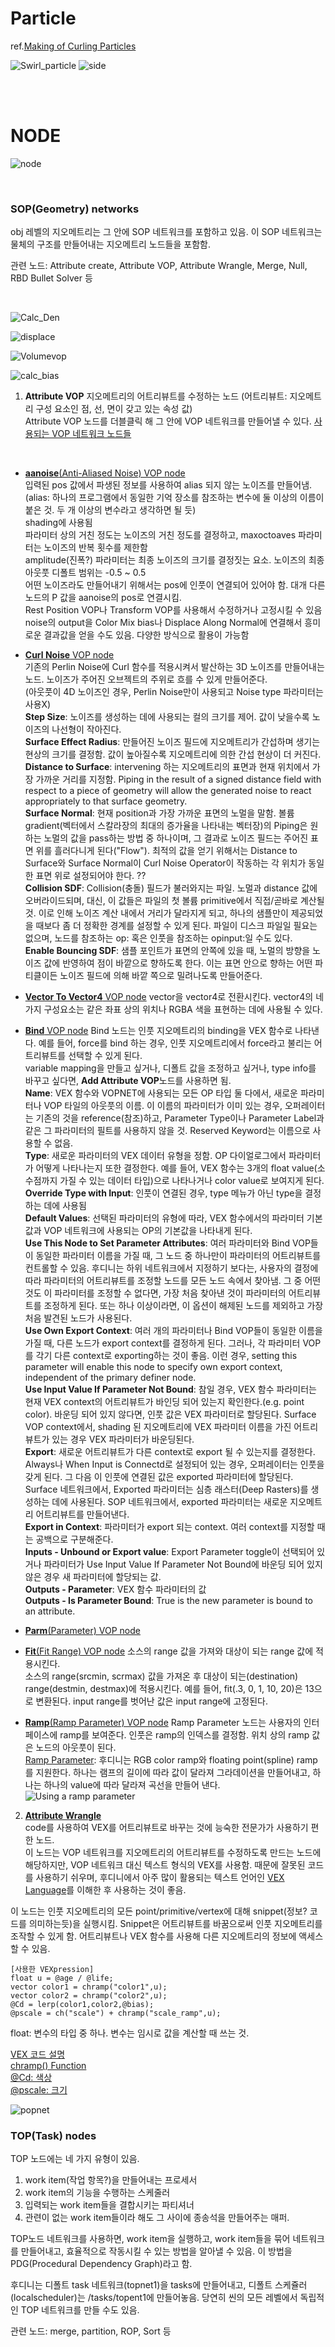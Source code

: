 # Particle 
ref.[Making of Curling Particles](https://www.youtube.com/watch?v=-pSbrYnRRSs&list=PLW1_6xRXJRNn7BCvnOpezgSeubO1DynYO&index=38&ab_channel=CGKnight) 

![Swirl_particle](https://user-images.githubusercontent.com/90232599/140743910-9a4201d5-01bb-4b95-9e11-fd6e14276a5e.jpg)
![side](https://user-images.githubusercontent.com/90232599/140743929-75977253-d8e5-4a5a-9fb6-7ee26fb04553.jpg)

<br/>
<br/>

# NODE    

![node](https://user-images.githubusercontent.com/90232599/140743998-18149d5b-ac93-4afb-9784-1f192bea08ab.jpg)   

<br/>

### SOP(Geometry) networks
obj 레벨의 지오메트리는 그 안에 SOP 네트워크를 포함하고 있음. 이 SOP 네트워크는 물체의 구조를 만들어내는 지오메트리 노드들을 포함함.  

관련 노드: Attribute create, Attribute VOP, Attribute Wrangle, Merge, Null, RBD Bullet Solver 등

<br/>

![Calc_Den](https://user-images.githubusercontent.com/90232599/140744562-63c713b3-dd59-4f3d-a5f5-910a6b4c0873.jpg)   


![displace](https://user-images.githubusercontent.com/90232599/140744619-688a5850-a60f-418d-9de8-e9db023caf78.jpg)   


![Volumevop](https://user-images.githubusercontent.com/90232599/140744646-1cad9444-8887-4089-8b90-35c6e3aa5e6a.jpg)   


![calc_bias](https://user-images.githubusercontent.com/90232599/140744694-c684b263-77ab-4b5f-a363-dbfd70c9bb46.jpg)   


1. **Attribute VOP**
지오메트리의 어트리뷰트를 수정하는 노드 (어트리뷰트: 지오메트리 구성 요소인 점, 선, 면이 갖고 있는 속성 값)   
Attribute VOP 노드를 더블클릭 해 그 안에 VOP 네트워크를 만들어낼 수 있다. 
[사용되는 VOP 네트워크 노드들](https://www.sidefx.com/docs/houdini/nodes/vop/index.html)     
<br/> 

- [**aanoise**(Anti-Aliased Noise) VOP node](https://www.sidefx.com/docs/houdini/nodes/vop/aanoise.html)  
입력된 pos 값에서 파생된 정보를 사용하여 alias 되지 않는 노이즈를 만들어냄. (alias: 하나의 프로그램에서 동일한 기억 장소를 참조하는 변수에 둘 이상의 이름이 붙은 것. 두 개 이상의 변수라고 생각하면 될 듯)    
shading에 사용됨   
파라미터 상의 거친 정도는 노이즈의 거친 정도를 결정하고, maxoctoaves 파라미터는 노이즈의 반복 횟수를 제한함    
amplitude(진폭?) 파라미터는 최종 노이즈의 크기를 결정짓는 요소. 노이즈의 최종 아웃풋 디폴트 범위는 -0.5 ~ 0.5    
어떤 노이즈라도 만들어내기 위해서는 pos에 인풋이 연결되어 있어야 함. 대개 다른 노드의 P 값을 aanoise의 pos로 연결시킴.   
Rest Position VOP나 Transform VOP를 사용해서 수정하거나 고정시킬 수 있음    
noise의 output을 Color Mix bias나 Displace Along Normal에 연결해서 흥미로운 결과값을 얻을 수도 있음. 다양한 방식으로 활용이 가능함   


- [**Curl Noise** VOP node](https://www.sidefx.com/docs/houdini/nodes/vop/curlnoise.html)  
기존의 Perlin Noise에 Curl 함수를 적용시켜서 발산하는 3D 노이즈를 만들어내는 노드. 노이즈가 주어진 오브젝트의 주위로 흐를 수 있게 만들어준다.    
(아웃풋이 4D 노이즈인 경우, Perlin Noise만이 사용되고 Noise type 파라미터는 사용X)     
**Step Size**: 노이즈를 생성하는 데에 사용되는 컬의 크기를 제어. 값이 낮을수록 노이즈의 나선형이 작아진다.   
**Surface Effect Radius**: 만들어진 노이즈 필드에 지오메트리가 간섭하며 생기는 현상의 크기를 결정함. 값이 높아질수록 지오메트리에 의한 간섭 현상이 더 커진다.    
**Distance to Surface**: intervening 하는 지오메트리의 표면과 현재 위치에서 가장 가까운 거리를 지정함. Piping in the result of a signed distance field with respect to a piece of geometry will allow the generated noise to react appropriately to that surface geometry.   
**Surface Normal**: 현재 position과 가장 가까운 표면의 노멀을 말함. 볼륨 gradient(벡터에서 스칼라장의 최대의 증가율을 나타내는 벡터장)의 Piping은 원하는 노멀의 값을 pass하는 방법 중 하나이며, 그 결과로 노이즈 필드는 주어진 표면 위를 흘러다니게 된다("Flow"). 최적의 값을 얻기 위해서는 Distance to Surface와 Surface Normal이 Curl Noise Operator이 작동하는 각 위치가 동일한 표면 위로 설정되어야 한다. ??    
**Collision SDF**: Collision(충돌) 필드가 불러와지는 파일. 노멀과 distance 값에 오버라이드되며, 대신, 이 값들은 파일의 첫 볼륨 primitive에서 직접/곧바로 계산될 것. 이로 인해 노이즈 계산 내에서 거리가 달라지게 되고, 하나의 샘플만이 제공되었을 때보다 좀 더 정확한 경계를 설정할 수 있게 된다. 파일이 디스크 파일일 필요는 없으며, 노드를 참조하는 op: 혹은 인풋을 참조하는 opinput:일 수도 있다.     
**Enable Bouncing SDF**: 샘플 포인트가 표면의 안쪽에 있을 때, 노멀의 방향을 노이즈 값에 반영하여 점이 바깥으로 향하도록 한다. 이는 표면 안으로 향하는 어떤 파티클이든 노이즈 필드에 의해 바깥 쪽으로 밀려나도록 만들어준다. 


- [**Vector To Vector4** VOP node](https://www.sidefx.com/docs/houdini/nodes/vop/vectohvec.html)
vector을 vector4로 전환시킨다. vector4의 네 가지 구성요소는 같은 좌표 상의 위치나 RGBA 색을 표현하는 데에 사용될 수 있다. 


- [**Bind** VOP node](https://www.sidefx.com/docs/houdini/nodes/vop/bind.html)
Bind 노드는 인풋 지오메트리의 binding을 VEX 함수로 나타낸다. 예를 들어, force를 bind 하는 경우, 인풋 지오메트리에서 force라고 불리는 어트리뷰트를 선택할 수 있게 된다.     
variable mapping을 만들고 싶거나, 디폴트 값을 조정하고 싶거나, type info를 바꾸고 싶다면, **Add Attribute VOP**노드를 사용하면 됨.     
**Name**: VEX 함수와 VOPNET에 사용되는 모든 OP 타입 둘 다에서, 새로운 파라미터나 VOP 타일의 아웃풋의 이름. 이 이름의 파라미터가 이미 있는 경우, 오퍼레이터는 기존의 것을 reference(참조)하고, Parameter Type이나 Parameter Label과 같은 그 파라미터의 필트를 사용하지 않을 것. Reserved Keyword는 이름으로 사용할 수 없음.    
**Type**: 새로운 파라미터의 VEX 데이터 유형을 정함. OP 다이얼로그에서 파라미터가 어떻게 나타나는지 또한 결정한다. 예를 들어, VEX 함수는 3개의 float value(소수점까지 가질 수 있는 데이터 타입)으로 나타나거나 color value로 보여지게 된다.   
**Override Type with Input**: 인풋이 연결된 경우, type 메뉴가 아닌 type을 결정하는 데에 사용됨    
**Default Values**: 선택된 파라미터의 유형에 따라, VEX 함수에서의 파라미터 기본값과 VOP 네트워크에 사용되는 OP의 기본값을 나타내게 된다.   
**Use This Node to Set Parameter Attributes**: 여러 파라미터와 Bind VOP들이 동일한 파라미터 이름을 가질 때, 그 노드 중 하나만이 파라미터의 어트리뷰트를 컨트롤할 수 있음. 후디니는 하위 네트워크에서 지정하기 보다는, 사용자의 결정에 따라 파라미터의 어트리뷰트를 조정할 노드를 모든 노드 속에서 찾아냄. 그 중 어떤 것도 이 파라미터를 조정할 수 없다면, 가장 처음 찾아낸 것이 파라미터의 어트리뷰트를 조정하게 된다. 또는 하나 이상이라면, 이 옵션이 해제된 노드를 제외하고 가장 처음 발견된 노드가 사용된다.     
**Use Own Export Context**: 여러 개의 파라미터나 Bind VOP들이 동일한 이름을 가질 때, 다른 노드가 export context를 결정하게 된다. 그러나, 각 파라미터 VOP를 각기 다른 context로 exporting하는 것이 좋음. 이런 경우, setting this parameter will enable this node to specify own export context, independent of the primary definer node.    
**Use Input Value If Parameter Not Bound**: 참일 경우, VEX 함수 파라미터는 현재 VEX context의 어트리뷰트가 바인딩 되어 있는지 확인한다.(e.g. point color). 바운딩 되어 있지 않다면, 인풋 값은 VEX 파라미터로 할당된다. Surface VOP context에서, shading 된 지오메트리에 VEX 파라미터 이름을 가진 어트리뷰트가 있는 경우 VEX 파라미터가 바운딩된다.    
**Export**: 새로운 어트리뷰트가 다른 context로 export 될 수 있는지를 결정한다. Always나 When Input is Connectd로 설정되어 있는 경우, 오퍼레이터는 인풋을 갖게 된다. 그 다음 이 인풋에 연결된 값은 exported 파라미터에 할당된다. Surface 네트워크에서, Exported 파라미터는 심층 래스터(Deep Rasters)를 생성하는 데에 사용된다. SOP 네트워크에서, exported 파라미터는 새로운 지오메트리 어트리뷰트를 만들어낸다.    
**Export in Context**: 파라미터가 export 되는 context. 여러 context를 지정할 때는 공백으로 구분해준다.  
**Inputs - Unbound or Export value**: Export Parameter toggle이 선택되어 있거나 파라미터가 Use Input Value If Parameter Not Bound에 바운딩 되어 있지 않은 경우 새 파라미터에 할당되는 값.    
**Outputs - Parameter**: VEX 함수 파라미터의 값    
**Outputs - Is Parameter Bound**:  True is the new parameter is bound to an attribute.     


- [**Parm**(Parameter) VOP node](https://www.sidefx.com/docs/houdini/nodes/vop/parameter.html)     


- [**Fit**(Fit Range) VOP node](https://www.sidefx.com/docs/houdini/nodes/vop/fit.html)
소스의 range 값을 가져와 대상이 되는 range 값에 적용시킨다.    
소스의 range(srcmin, scrmax) 값을 가져온 후 대상이 되는(destination) range(destmin, destmax)에 적용시킨다. 예를 들어, fit(.3, 0, 1, 10, 20)은 13으로 변환된다. input range를 벗어난 값은 input range에 고정된다.    


- [**Ramp**(Ramp Parameter) VOP node](https://www.sidefx.com/docs/houdini/nodes/vop/rampparm.html)
Ramp Parameter 노드는 사용자의 인터페이스에 ramp를 보여준다. 인풋은 ramp의 인덱스를 결정함. 위치 상의 ramp 값은 노드의 아웃풋이 된다.     
[Ramp Parameter](https://www.sidefx.com/docs/houdini/network/ramps.html): 후디니는 RGB color ramp와 floating point(spline) ramp를 지원한다. 하나는 램프의 길이에 따라 값이 달라져 그라데이션을 만들어내고, 하나는 하나의 value에 따라 달라져 곡선을 만들어 낸다.     
![Using a ramp parameter](https://www.sidefx.com/docs/houdini/images/network/ramps_anno.png)  


2. [**Attribute Wrangle**](https://www.sidefx.com/docs/houdini/nodes/sop/attribwrangle.html)   
code를 사용하여 VEX를 어트리뷰트로 바꾸는 것에 능숙한 전문가가 사용하기 편한 노드.     
이 노드는 VOP 네트워크를 지오메트리의 어트리뷰트를 수정하도록 만드는 노드에 해당하지만, VOP 네트워크 대신 텍스트 형식의 VEX를 사용함. 때문에 잘못된 코드를 사용하기 쉬우며, 후디니에서 아주 많이 활용되는 텍스트 언어인 [VEX Language](https://www.sidefx.com/docs/houdini/vex/index.html)를 이해한 후 사용하는 것이 좋음.    

이 노드는 인풋 지오메트리의 모든 point/primitive/vertex에 대해 snippet(정보? 코드를 의미하는듯)을 실행시킴. Snippet은 어트리뷰트를 바꿈으로써 인풋 지오메트리를 조작할 수 있게 함. 어트리뷰트나 VEX 함수를 사용해 다른 지오메트리의 정보에 액세스 할 수 있음.   

```VEXpression
[사용한 VEXpression]   
float u = @age / @life;   
vector color1 = chramp("color1",u);   
vector color2 = chramp("color2",u);   
@Cd = lerp(color1,color2,@bias);   
@pscale = ch("scale") + chramp("scale_ramp",u);   
``` 

float: 변수의 타입 중 하나. 변수는 임시로 값을 계산할 때 쓰는 것. 

[VEX 코드 설명](https://hui-studio.tistory.com/7)   
[chramp() Function](https://youtu.be/FxtKQAUe-1M)    
[@Cd: 색상](https://youtu.be/lbMmFGYF3ig)   
[@pscale: 크기](https://youtu.be/D9kVRLbixLA)    



![popnet](https://user-images.githubusercontent.com/90232599/140744682-3d80ad1e-6b89-4af2-94bd-def158032ae5.jpg)   
 
 




### TOP(Task) nodes
TOP 노드에는 네 가지 유형이 있음.     
1) work item(작업 항목?)을 만들어내는 프로세서     
2) work item의 기능을 수행하는 스케줄러 
3) 입력되는 work item들을 결합시키는 파티셔너
4) 관련이 없는 work item들이라 해도 그 사이에 종송석을 만들어주는 매퍼.   

TOP노드 네트워크를 사용하면, work item을 실행하고, work item들을 묶어 네트워크를 만들어내고, 효율적으로 작동시킬 수 있는 방법을 알아낼 수 있음. 이 방법을 PDG(Procedural Dependency Graph)라고 함. 

후디니는 디폴트 task 네트워크(topnet1)을 tasks에 만들어내고, 디폴트 스케쥴러(localscheduler)는 /tasks/topent1에 만들어놓음. 당연히 씬의 모든 레벨에서 독립적인 TOP 네트워크를 만들 수도 있음. 

관련 노드: merge, partition, ROP, Sort 등 






